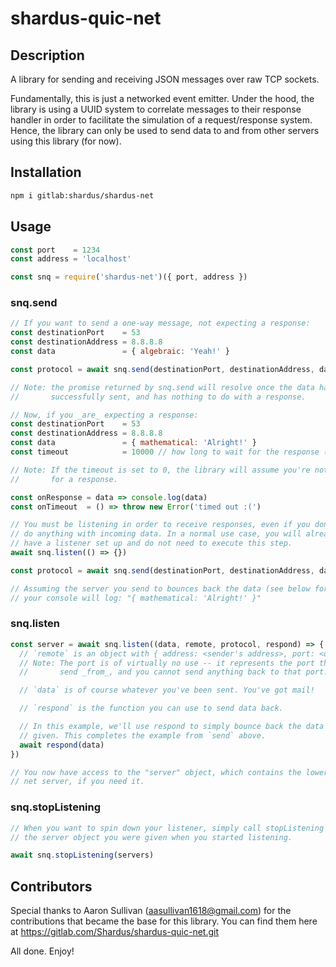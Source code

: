 # shardus-quic-net

## Description

A library for sending and receiving JSON messages over raw TCP sockets.

Fundamentally, this is just a networked event emitter. Under the hood, the library is using a UUID system to correlate messages to their response handler in order to facilitate the simulation of a request/response system. Hence, the library can only be used to send data to and from other servers using this library (for now).

## Installation

```sh
npm i gitlab:shardus/shardus-net
```
## Usage

```js
const port    = 1234
const address = 'localhost'

const snq = require('shardus-net')({ port, address })
```

### snq.send

```js
// If you want to send a one-way message, not expecting a response:
const destinationPort    = 53
const destinationAddress = 8.8.8.8
const data               = { algebraic: 'Yeah!' }

const protocol = await snq.send(destinationPort, destinationAddress, data)

// Note: the promise returned by snq.send will resolve once the data has been
//       successfully sent, and has nothing to do with a response.

// Now, if you _are_ expecting a response:
const destinationPort    = 53
const destinationAddress = 8.8.8.8
const data               = { mathematical: 'Alright!' }
const timeout            = 10000 // how long to wait for the response (in ms)

// Note: If the timeout is set to 0, the library will assume you're not waiting
//       for a response.

const onResponse = data => console.log(data)
const onTimeout  = () => throw new Error('timed out :(')

// You must be listening in order to receive responses, even if you don't
// do anything with incoming data. In a normal use case, you will already
// have a listener set up and do not need to execute this step.
await snq.listen(() => {})

const protocol = await snq.send(destinationPort, destinationAddress, data, timeout, onResponse, onTimeout)

// Assuming the server you send to bounces back the data (see below for how to do this),
// your console will log: "{ mathematical: 'Alright!' }"
```

### snq.listen

```js
const server = await snq.listen((data, remote, protocol, respond) => {
  // `remote` is an object with { address: <sender's address>, port: <origin port> }
  // Note: The port is of virtually no use -- it represents the port that data was
  //       send _from_, and you cannot send anything back to that port.

  // `data` is of course whatever you've been sent. You've got mail!

  // `respond` is the function you can use to send data back.

  // In this example, we'll use respond to simply bounce back the data we were
  // given. This completes the example from `send` above.
  await respond(data)
})

// You now have access to the "server" object, which contains the lower level
// net server, if you need it.
```

### snq.stopListening

```js
// When you want to spin down your listener, simply call stopListening and pass in
// the server object you were given when you started listening.

await snq.stopListening(servers)
```

## Contributors

Special thanks to Aaron Sullivan (<aasullivan1618@gmail.com>) for the contributions that became the base for this library.
You can find them here at <https://gitlab.com/Shardus/shardus-quic-net.git>

All done. Enjoy!
